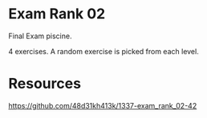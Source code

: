 # Exam Rank 02
Final Exam piscine.

4 exercises. A random exercise is picked from each level.
# Resources
https://github.com/48d31kh413k/1337-exam_rank_02-42